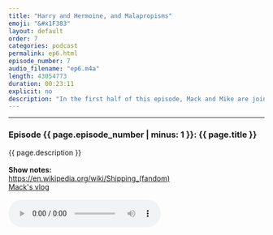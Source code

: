 ```yaml
---
title: "Harry and Hermoine, and Malapropisms"
emoji: "&#x1F383"
layout: default
order: 7
categories: podcast
permalink: ep6.html
episode_number: 7
audio_filename: "ep6.m4a"
length: 43054773
duration: 00:23:11
explicit: no
description: "In the first half of this episode, Mack and Mike are joined by their co-worker, Roxana. They talk about Internet reviews, shipping, and the Harry Potter OTP. Mack and Mike then read malapropisms off of the Internet."
---
```


<hr />
<p>
<h3>Episode {{ page.episode_number | minus: 1 }}: {{ page.title }}</h3>
{{ page.description }}
<br />
<br />
<b>Show notes:</b>
<br />
<a href="https://en.wikipedia.org/wiki/Shipping_(fandom)">https://en.wikipedia.org/wiki/Shipping_(fandom)</a>
<br />
<a href="https://www.youtube.com/watch?v=8THXsg6K_Do">Mack's vlog</a>
<br />
<br />
<audio controls="">
<source src="{{ site.podcast_audio_prefix | append: page.audio_filename }}" type="audio/x-m4a" />
Your browser does not support the audio element.
</audio>
</p>
